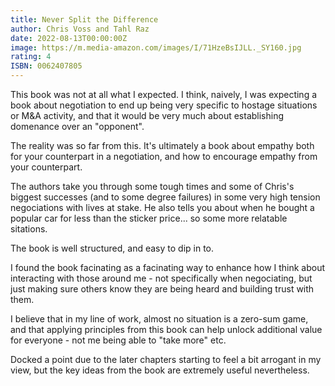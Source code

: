 ```yaml
---
title: Never Split the Difference
author: Chris Voss and Tahl Raz
date: 2022-08-13T00:00:00Z
image: https://m.media-amazon.com/images/I/71HzeBsIJLL._SY160.jpg
rating: 4
ISBN: 0062407805
---
```


This book was not at all what I expected. I think, naively, I was expecting a book about negotiation to end up being very specific to hostage situations or M&A activity, and that it would be very much about establishing domenance over an "opponent".

The reality was so far from this. It's ultimately a book about empathy both for your counterpart in a negotiation, and how to encourage empathy from your counterpart.

The authors take you through some tough times and some of Chris's biggest successes (and to some degree failures) in some very high tension negociations with lives at stake. He also tells you about when he bought a popular car for less than the sticker price... so some more relatable sitations.

The book is well structured, and easy to dip in to.

I found the book facinating as a facinating way to enhance how I think about interacting with those around me - not specifically when negociating, but just making sure others know they are being heard and building trust with them.

I believe that in my line of work, almost no situation is a zero-sum game, and that applying principles from this book can help unlock additional value for everyone - not me being able to "take more" etc.

Docked a point due to the later chapters starting to feel a bit arrogant in my view, but the key ideas from the book are extremely useful nevertheless.
